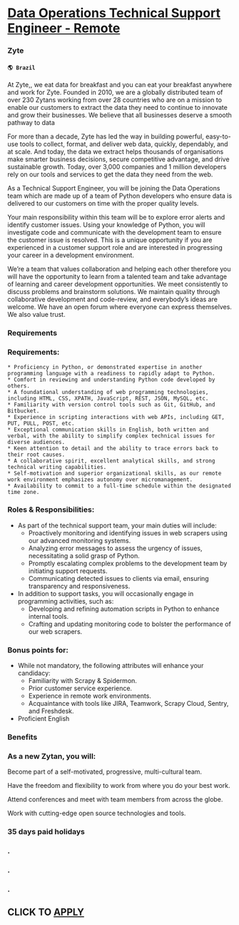 # [Data Operations Technical Support Engineer - Remote](https://www.remotewlb.com/apply/data-operations-technical-support-engineer-remote-57629)  
### Zyte  
#### `🌎 Brazil`  

At Zyte,, we eat data for breakfast and you can eat your breakfast anywhere and work for Zyte. Founded in 2010, we are a globally distributed team of over 230 Zytans working from over 28 countries who are on a mission to enable our customers to extract the data they need to continue to innovate and grow their businesses. We believe that all businesses deserve a smooth pathway to data

For more than a decade, Zyte has led the way in building powerful, easy-to-use tools to collect, format, and deliver web data, quickly, dependably, and at scale. And today, the data we extract helps thousands of organisations make smarter business decisions, secure competitive advantage, and drive sustainable growth. Today, over 3,000 companies and 1 million developers rely on our tools and services to get the data they need from the web.  

As a Technical Support Engineer, you will be joining the Data Operations team which are made up of a team of Python developers who ensure data is delivered to our customers on time with the proper quality levels.

Your main responsibility within this team will be to explore error alerts and identify customer issues. Using your knowledge of Python, you will investigate code and communicate with the development team to ensure the customer issue is resolved. This is a unique opportunity if you are experienced in a customer support role and are interested in progressing your career in a development environment.

We’re a team that values collaboration and helping each other therefore you will have the opportunity to learn from a talented team and take advantage of learning and career development opportunities. We meet consistently to discuss problems and brainstorm solutions. We maintain quality through collaborative development and code-review, and everybody’s ideas are welcome. We have an open forum where everyone can express themselves. We also value trust.

### Requirements

### Requirements:  

    * Proficiency in Python, or demonstrated expertise in another programming language with a readiness to rapidly adapt to Python.
    * Comfort in reviewing and understanding Python code developed by others.
    * A foundational understanding of web programming technologies, including HTML, CSS, XPATH, JavaScript, REST, JSON, MySQL, etc.
    * Familiarity with version control tools such as Git, GitHub, and Bitbucket.
    * Experience in scripting interactions with web APIs, including GET, PUT, PULL, POST, etc.
    * Exceptional communication skills in English, both written and verbal, with the ability to simplify complex technical issues for diverse audiences.
    * Keen attention to detail and the ability to trace errors back to their root causes.
    * A collaborative spirit, excellent analytical skills, and strong technical writing capabilities.
    * Self-motivation and superior organizational skills, as our remote work environment emphasizes autonomy over micromanagement.
    * Availability to commit to a full-time schedule within the designated time zone.

### Roles & Responsibilities:

  * As part of the technical support team, your main duties will include:
    * Proactively monitoring and identifying issues in web scrapers using our advanced monitoring systems.
    * Analyzing error messages to assess the urgency of issues, necessitating a solid grasp of Python.
    * Promptly escalating complex problems to the development team by initiating support requests.
    * Communicating detected issues to clients via email, ensuring transparency and responsiveness.
  * In addition to support tasks, you will occasionally engage in programming activities, such as:
    * Developing and refining automation scripts in Python to enhance internal tools.
    * Crafting and updating monitoring code to bolster the performance of our web scrapers.

### Bonus points for:

  * While not mandatory, the following attributes will enhance your candidacy:
    * Familiarity with Scrapy & Spidermon.
    * Prior customer service experience.
    * Experience in remote work environments.
    * Acquaintance with tools like JIRA, Teamwork, Scrapy Cloud, Sentry, and Freshdesk.
  * Proficient English

### Benefits

### As a new Zytan, you will:

Become part of a self-motivated, progressive, multi-cultural team.

Have the freedom and flexibility to work from where you do your best work.

Attend conferences and meet with team members from across the globe.

Work with cutting-edge open source technologies and tools.

### 35 days paid holidays

### .

### .

### .

  
## CLICK TO [APPLY](https://www.remotewlb.com/apply/data-operations-technical-support-engineer-remote-57629)

